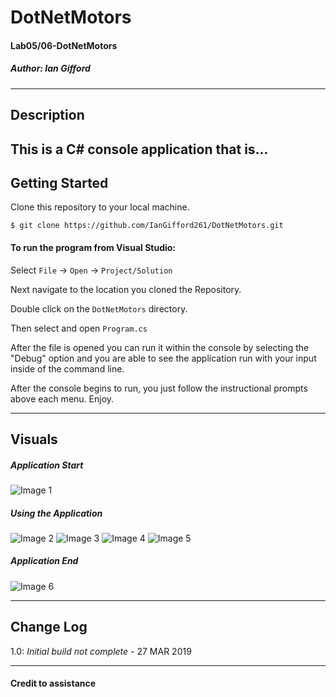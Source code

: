 # DotNetMotors
#### Lab05/06-DotNetMotors
##### *Author: Ian Gifford*

------------------------------

## Description

This is a C# console application that is...
------------------------------

## Getting Started
Clone this repository to your local machine.
```
$ git clone https://github.com/IanGifford261/DotNetMotors.git
```
#### To run the program from Visual Studio:
Select ```File``` -> ```Open``` -> ```Project/Solution```

Next navigate to the location you cloned the Repository.

Double click on the ```DotNetMotors``` directory.

Then select and open ```Program.cs```

After the file is opened you can run it within the console by selecting the "Debug" option and you are able to see the application run with your input inside of the command line.

After the console begins to run, you just follow the instructional prompts above each menu.
Enjoy.

------------------------------

## Visuals

##### Application Start
![Image 1]()
##### Using the Application
![Image 2]()
![Image 3]()
![Image 4]()
![Image 5]()
##### Application End
![Image 6]()

------------------------------

## Change Log
1.0: *Initial build not complete* - 27 MAR 2019



------------------------------
#### Credit to assistance ####
